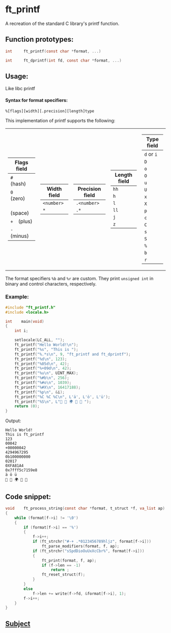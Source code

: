# ft_printf

A recreation of the standard C library's printf function.

## Function prototypes:

```C
int     ft_printf(const char *format, ...)
```
```C
int     ft_dprintf(int fd, const char *format, ...)
```

## Usage:

Like libc printf

#### Syntax for format specifiers:
`%[flags][width][.precision][length]type`

This implementation of printf supports the following:
 
<table><tr>  
<td>
 
| Flags field            |
| ---------------------- |
| `#` &ensp; (hash)      |
| `0` &ensp; (zero)      |
| ` ` ` ` &ensp; (space) |
| `+` &ensp; (plus)      |
| `-` &ensp; (minus)     |


</td>
<td>

| Width field | 
| ----------- |
| `<number>`  |
| `*`         |

</td>
<td>

| Precision field |
| --------------- |
| `.<number>`     |
| `.*`            |

</td>
<td>

| Length field |
| ------------ |
| `hh`         |
| `h`          |
| `l`          |
| `ll`         |
| `j`          |
| `z`          |
  
</td>
<td>

| Type field |
| ---------- |
| `d` or `i` |
| `D`        |
| `o`        |
| `O`        |
| `u`        |
| `U`        |
| `x`        |
| `X`        |
| `p`        |
| `c`        |
| `C`        |
| `s`        |
| `S`        |
| `%`        |
| `b`        |
| `r`        |

</td>
</tr></table>

The format specifiers `%b` and `%r` are custom. They print `unsigned int` in binary and control characters, respectively.

### Example:

```C
#include "ft_printf.h"
#include <locale.h>

int    main(void)
{
    int i;

    setlocale(LC_ALL, "");
    ft_printf("Hello World!\n");
    ft_printf("%s", "This is ");
    ft_printf("%.*s\n", 9, "ft_printf and ft_dprintf");
    ft_printf("%d\n", 123);
    ft_printf("%05d\n", 42);
    ft_printf("%+09d\n", 42);
    ft_printf("%u\n", UINT_MAX);
    ft_printf("%#b\n", 256);
    ft_printf("%#o\n", 1039);
    ft_printf("%#X\n", 16417188);
    ft_printf("%p\n", &i);
    ft_printf("%C %C %C\n", L'ä', L'ö', L'ü');
    ft_printf("%S\n", L"🤗 💯 🌍 🚀 🔴 ");
    return (0);
}
```
Output:
```
Hello World!
This is ft_printf
123
00042
+00000042
4294967295
0b100000000
02017
0XFA81A4
0x7fff5c7159e8
ä ö ü
🤗 💯 🌍 🚀 🔴
```

## Code snippet:

```C
void    ft_process_string(const char *format, t_struct *f, va_list ap)
{
    while (format[f->i] != '\0')
    {
        if (format[f->i] == '%')
        {
            f->i++;
            if (ft_strchr("#-+ .*0123456789hljz", format[f->i]))
                ft_parse_modifiers(format, f, ap);
            if (ft_strchr("sSpdDioOuUxXcCbr%", format[f->i]))
            {
                ft_print(format, f, ap);
                if (f->len == -1)
                    return ;
                ft_reset_struct(f);
            }
        }
        else
            f->len += write(f->fd, &format[f->i], 1);
        f->i++;
    }
}
```

## [Subject](https://github.com/fpetras/42-subjects/blob/master/ft_printf.en.pdf "ft_printf.en.pdf")
